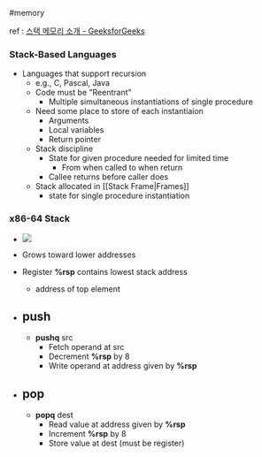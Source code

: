 #memory

ref : [스택 메모리 소개 - GeeksforGeeks](https://www.geeksforgeeks.org/introduction-to-stack-memory/)

### Stack-Based Languages
- Languages that support recursion
	- e.g., C, Pascal, Java
	- Code must be "Reentrant"
		- Multiple simultaneous instantiations of single procedure
	- Need some place to store of each instantiaion
		- Arguments
		- Local variables
		- Return pointer
	- Stack discipline
		- State for given procedure needed for limited time
			- From when called to when return
		- Callee returns before caller does
	- Stack allocated in [[Stack Frame|Frames]]
		- state for single procedure instantiation
### x86-64 Stack
- ![](https://media.geeksforgeeks.org/wp-content/uploads/memoryLayoutC.jpg)
- Grows toward lower addresses
- Register **%rsp** contains lowest stack address 
	- address of top element

- ## push
	- **pushq** src 
		- Fetch operand at src
		- Decrement **%rsp** by 8
		- Write operand at address given by **%rsp**
- ## pop
	- **popq** dest
		- Read value at address given by **%rsp**
		- Increment **%rsp** by 8
		- Store value at dest (must be register)

